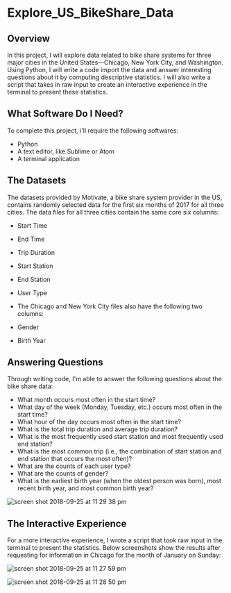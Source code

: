 # Explore_US_BikeShare_Data

## Overview

In this project, I will explore data related to bike share systems for three major cities in the United States—Chicago, New York City, and Washington. Using Python, I will write a code import the data and answer interesting questions about it by computing descriptive statistics. I will also write a script that takes in raw input to create an interactive experience in the terminal to present these statistics.

## What Software Do I Need?

To complete this project, i'll require the following softwares:

- Python
- A text editor, like Sublime or Atom
- A terminal application

## The Datasets

The datasets provided by Motivate, a bike share system provider in the US, contains randomly selected data for the first six months of 2017 for all three cities. The data files for all three cities contain the same core six columns:

- Start Time
- End Time
- Trip Duration
- Start Station
- End Station
- User Type
- The Chicago and New York City files also have the following two columns:

- Gender
- Birth Year

## Answering Questions

Through writing code, I'm able to answer the following questions about the bike share data:

- What month occurs most often in the start time?
- What day of the week (Monday, Tuesday, etc.) occurs most often in the start time?
- What hour of the day occurs most often in the start time?
- What is the total trip duration and average trip duration?
- What is the most frequently used start station and most frequently used end station?
- What is the most common trip (i.e., the combination of start station and end station that occurs the most often)?
- What are the counts of each user type?
- What are the counts of gender?
- What is the earliest birth year (when the oldest person was born), most recent birth year, and most common birth year?

![screen shot 2018-09-25 at 11 29 38 pm](https://user-images.githubusercontent.com/43564654/46038102-3f97f080-c11b-11e8-8417-c99f992afd86.png)

## The Interactive Experience
For a more interactive experience, I wrote a script that took raw input in the terminal to present the statistics. Below screenshots show the results after requesting for information in Chicago for the month of January on Sunday:

![screen shot 2018-09-25 at 11 27 59 pm](https://user-images.githubusercontent.com/43564654/46038089-36a71f00-c11b-11e8-9066-806aa9826f49.png)

![screen shot 2018-09-25 at 11 28 50 pm](https://user-images.githubusercontent.com/43564654/46038101-3eff5a00-c11b-11e8-97ff-4b96268545c4.png)
